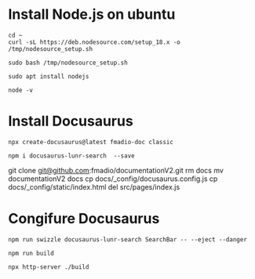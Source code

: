 # Install Node.js on ubuntu

```
cd ~
curl -sL https://deb.nodesource.com/setup_18.x -o /tmp/nodesource_setup.sh

sudo bash /tmp/nodesource_setup.sh

sudo apt install nodejs

node -v
```

# Install Docusaurus

```
npx create-docusaurus@latest fmadio-doc classic

npm i docusaurus-lunr-search  --save

```

git clone git@github.com:fmadio/documentationV2.git
rm docs
mv documentationV2 docs
cp docs/_config/docusaurus.config.js
cp docs/_config/static/index.html
del src/pages/index.js

# Congifure Docusaurus

```
npm run swizzle docusaurus-lunr-search SearchBar -- --eject --danger

npm run build

npx http-server ./build
```




